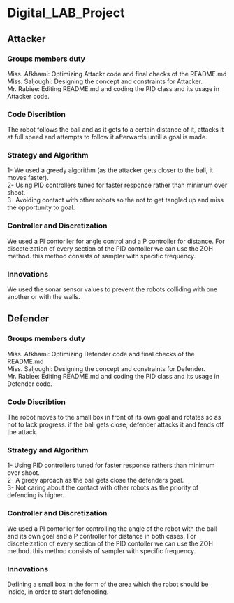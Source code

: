 # Digital_LAB_Project

## Attacker

### Groups members duty
Miss. Afkhami: Optimizing Attackr code and final checks of the README.md
<br>
Miss. Saljoughi: Designing the concept and constraints for Attacker.
<br>
Mr. Rabiee: Editing README.md and coding the PID class and its usage in Attacker code.

### Code Discribtion
The robot follows the ball and as it gets to a certain distance of it, attacks it at full speed and attempts to follow it afterwards untill a goal is made.

### Strategy and Algorithm
1- We used a greedy algorithm (as the attacker gets closer to the ball, it moves faster).
<br>
2- Using PID controllers tuned for faster responce rather than minimum over shoot.
<br>
3- Avoiding contact with other robots so the not to get tangled up and miss the opportunity to goal.

### Controller and Discretization
We used a PI contorller for angle control and a P controller for distance. For disceteization of every section of the PID contoller we can use the ZOH method. this method consists of sampler with specific frequency.


### Innovations
We used the sonar sensor values to prevent the robots colliding with one another  or with the walls.


## Defender

### Groups members duty
Miss. Afkhami: Optimizing Defender code and final checks of the README.md
<br>
Miss. Saljoughi: Designing the concept and constraints for Defender.
<br>
Mr. Rabiee: Editing README.md and coding the PID class and its usage in Defender code.

### Code Discribtion
The robot moves to the small box in front of its own goal and rotates so as not to lack progress. if the ball gets close, defender attacks it and fends off the attack.

### Strategy and Algorithm
1- Using PID controllers tuned for faster responce rathers than minimum over shoot.
<br>
2- A greey aproach as the ball gets close the defenders goal.
<br>
3- Not caring about the contact with other robots as the priority of defending is higher.

### Controller and Discretization
We used a PI contorller for controlling the angle of the robot with the ball and its own goal and a P controller for distance in both cases. For disceteization of every section of the PID contoller we can use the ZOH method. this method consists of sampler with specific frequency.

### Innovations
Defining a small box in the form of the area which the robot should be inside, in order to start defeneding.
